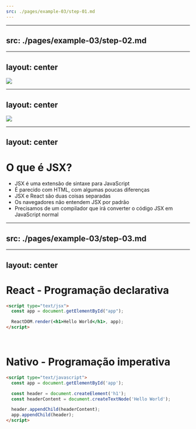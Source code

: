 ```yaml
---
src: ./pages/example-03/step-01.md
---
```


---
src: ./pages/example-03/step-02.md
---

---
layout: center
---
![](/giphy--explosion.gif)

---
layout: center
---

![](/error--babel-missing.png)

---
layout: center
---

# O que é JSX?

- JSX é uma extensão de sintaxe para JavaScript
- É parecido com HTML, com algumas poucas diferenças
- JSX e React são duas coisas separadas
- Os navegadores não entendem JSX por padrão
- Precisamos de um compilador que irá converter o código JSX em JavaScript normal


---
src: ./pages/example-03/step-03.md
---

---
layout: center
---

# React - Programação declarativa

```html
<script type="text/jsx">
  const app = document.getElementById("app");

  ReactDOM.render(<h1>Hello World</h1>, app);
</script>
```

<br />

# Nativo - Programação imperativa

```html
<script type="text/javascript">
  const app = document.getElementById('app');

  const header = document.createElement('h1');
  const headerContent = document.createTextNode('Hello World');

  header.appendChild(headerContent);
  app.appendChild(header);
</script>
```

<!--
- usando o React, você pode reduzir muito código repetitivo
-->